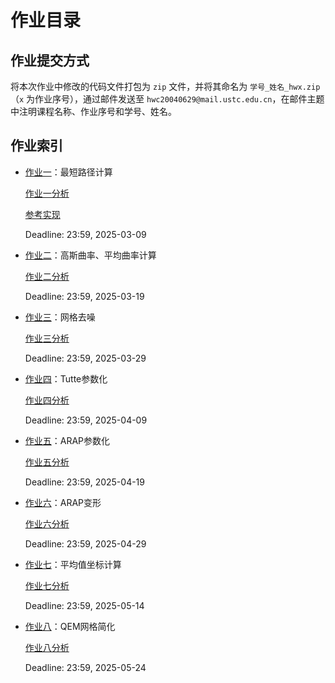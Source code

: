 # 作业目录

## 作业提交方式

将本次作业中修改的代码文件打包为 `zip` 文件，并将其命名为 `学号_姓名_hwx.zip`（`x` 为作业序号），通过邮件发送至 `hwc20040629@mail.ustc.edu.cn`，在邮件主题中注明课程名称、作业序号和学号、姓名。

## 作业索引

- [作业一](./assignment1/README.md)：最短路径计算 

  [作业一分析](./assignment1/analysis.md)

  [参考实现](./assignment1/node_shortest_path.cpp)

  Deadline: 23:59, 2025-03-09

- [作业二](./assignment2/README.md)：高斯曲率、平均曲率计算

  [作业二分析](./assignment2/analysis.md)

  Deadline: 23:59, 2025-03-19

- [作业三](./assignment3/README.md)：网格去噪 

  [作业三分析](./assignment3/analysis.md)

  Deadline: 23:59, 2025-03-29

- [作业四](./assignment4/README.md)：Tutte参数化

  [作业四分析](./assignment4/analysis.md)

  Deadline: 23:59, 2025-04-09

- [作业五](./assignment5/README.md)：ARAP参数化 

  [作业五分析](./assignment5/analysis.md)

  Deadline: 23:59, 2025-04-19

- [作业六](./assignment6/README.md)：ARAP变形 

  [作业六分析](./assignment6/analysis.md)

  Deadline: 23:59, 2025-04-29

- [作业七](./assignment7/README.md)：平均值坐标计算 

  [作业七分析](./assignment7/analysis.md)

  Deadline: 23:59, 2025-05-14

- [作业八](./assignment8/README.md)：QEM网格简化

  [作业八分析](./assignment8/analysis.md)

  Deadline: 23:59, 2025-05-24